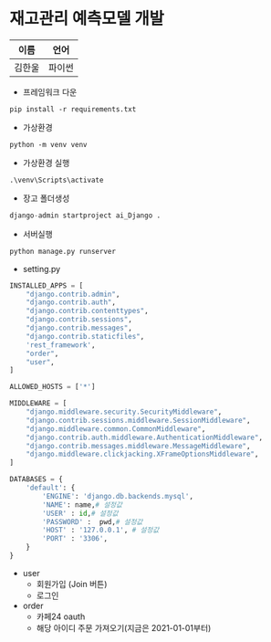 # 재고관리 예측모델 개발

| 이름   | 언어   |
| ------ | ------ |
| 김한울 | 파이썬 |

- 프레임워크 다운

```
pip install -r requirements.txt
```

- 가상환경

```
python -m venv venv
```

- 가상환경 실행

```
.\venv\Scripts\activate
```

- 장고 폴더생성

```python
django-admin startproject ai_Django .
```

- 서버실행

```python
python manage.py runserver
```

- setting.py

```python
INSTALLED_APPS = [
    "django.contrib.admin",
    "django.contrib.auth",
    "django.contrib.contenttypes",
    "django.contrib.sessions",
    "django.contrib.messages",
    "django.contrib.staticfiles",
    'rest_framework',
    "order",
    "user",
]

ALLOWED_HOSTS = ['*']

MIDDLEWARE = [
    "django.middleware.security.SecurityMiddleware",
    "django.contrib.sessions.middleware.SessionMiddleware",
    "django.middleware.common.CommonMiddleware",
    "django.contrib.auth.middleware.AuthenticationMiddleware",
    "django.contrib.messages.middleware.MessageMiddleware",
    "django.middleware.clickjacking.XFrameOptionsMiddleware",
]

DATABASES = {
    'default': {
        'ENGINE': 'django.db.backends.mysql',
        'NAME': name,# 설정값
        'USER' : id,# 설정값
        'PASSWORD' :  pwd,# 설정값
        'HOST' : '127.0.0.1', # 설정값
        'PORT' : '3306',
    }
}

```

- user
  - 회원가입 (Join 버튼)
  - 로그인
- order
  - 카페24 oauth
  - 해당 아이디 주문 가져오기(지금은 2021-01-01부터)
